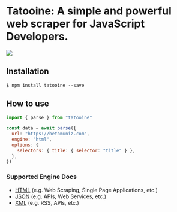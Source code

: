 # Tatooine: A simple and powerful web scraper for JavaScript Developers.

<!-- [![Build Status](https://travis-ci.org/obetomuniz/tatooine.svg?branch=master)](https://travis-ci.org/obetomuniz/tatooine)
[![codecov](https://codecov.io/gh/obetomuniz/tatooine/branch/master/graph/badge.svg)](https://codecov.io/gh/obetomuniz/tatooine) -->

<img src="https://cloud.githubusercontent.com/assets/1680157/17003290/a47ea06a-4ea5-11e6-8fc0-c36988534226.png" />

## Installation

```ssh
$ npm install tatooine --save
```

## How to use

```js
import { parse } from "tatooine"

const data = await parse({
  url: "https://betomuniz.com",
  engine: "html",
  options: {
    selectors: { title: { selector: "title" } },
  },
})
```

### Supported Engine Docs

- [HTML](https://github.com/obetomuniz/tatooine/tree/master/docs/HTML.md) (e.g. Web Scraping, Single Page Applications, etc.)
- [JSON](https://github.com/obetomuniz/tatooine/tree/master/docs/JSON.md) (e.g. APIs, Web Services, etc.)
- [XML](https://github.com/obetomuniz/tatooine/tree/master/docs/XML.md) (e.g. RSS, APIs, etc.)

